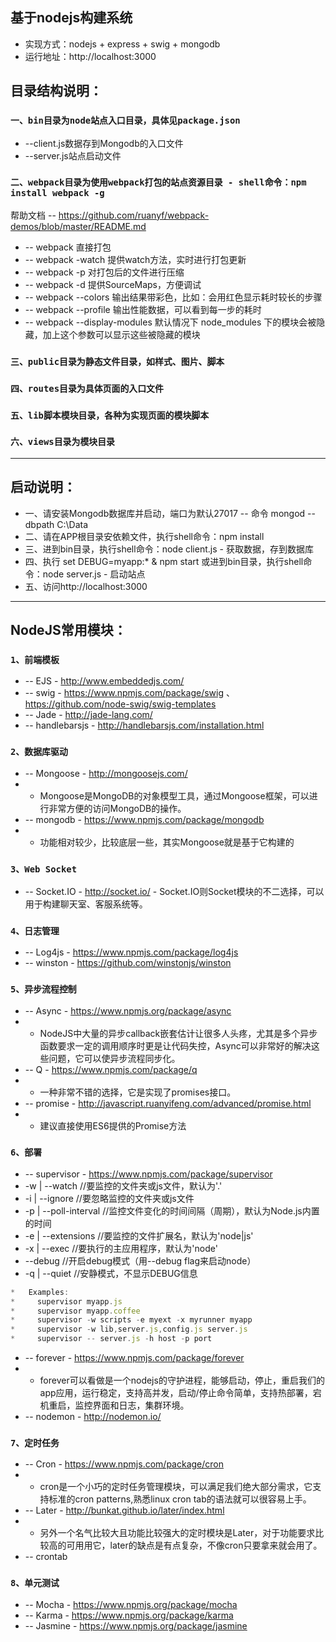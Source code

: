 ## 基于nodejs构建系统

* 实现方式：nodejs + express + swig + mongodb
* 运行地址：http://localhost:3000

## 目录结构说明：

### `一、bin目录为node站点入口目录，具体见package.json`
*   --client.js数据存到Mongodb的入口文件
*   --server.js站点启动文件

### `二、webpack目录为使用webpack打包的站点资源目录 - shell命令：npm install webpack -g`

帮助文档 -- https://github.com/ruanyf/webpack-demos/blob/master/README.md

*   -- webpack 直接打包
*   -- webpack -watch 提供watch方法，实时进行打包更新
*   -- webpack -p 对打包后的文件进行压缩
*   -- webpack -d 提供SourceMaps，方便调试
*   -- webpack --colors 输出结果带彩色，比如：会用红色显示耗时较长的步骤
*   -- webpack --profile 输出性能数据，可以看到每一步的耗时
*   -- webpack --display-modules 默认情况下 node_modules 下的模块会被隐藏，加上这个参数可以显示这些被隐藏的模块

### `三、public目录为静态文件目录，如样式、图片、脚本`

### `四、routes目录为具体页面的入口文件`

### `五、lib脚本模块目录，各种为实现页面的模块脚本`

### `六、views目录为模块目录`

-------------------------------------------------------------------

## 启动说明：
* 一、请安装Mongodb数据库并启动，端口为默认27017 -- 命令 mongod --dbpath C:\Data
* 二、请在APP根目录安依赖文件，执行shell命令：npm install
* 三、进到bin目录，执行shell命令：node client.js - 获取数据，存到数据库
* 四、执行 set DEBUG=myapp:* & npm start 或进到bin目录，执行shell命令：node server.js - 启动站点
* 五、访问http://localhost:3000

-------------------------------------------------------------------

## NodeJS常用模块：

### `1、前端模板`

* -- EJS  - http://www.embeddedjs.com/
* -- swig - https://www.npmjs.com/package/swig 、https://github.com/node-swig/swig-templates
* -- Jade - http://jade-lang.com/
* -- handlebarsjs - http://handlebarsjs.com/installation.html

### `2、数据库驱动`

* -- Mongoose - http://mongoosejs.com/
*   - Mongoose是MongoDB的对象模型工具，通过Mongoose框架，可以进行非常方便的访问MongoDB的操作。
* -- mongodb - https://www.npmjs.com/package/mongodb
*   - 功能相对较少，比较底层一些，其实Mongoose就是基于它构建的

### `3、Web Socket`

* -- Socket.IO  - http://socket.io/
                 - Socket.IO则Socket模块的不二选择，可以用于构建聊天室、客服系统等。

### `4、日志管理 `

* -- Log4js  - https://www.npmjs.com/package/log4js
* -- winston - https://github.com/winstonjs/winston

### `5、异步流程控制`

* -- Async - https://www.npmjs.org/package/async
*   - NodeJS中大量的异步callback嵌套估计让很多人头疼，尤其是多个异步函数要求一定的调用顺序时更是让代码失控，Async可以非常好的解决这些问题，它可以使异步流程同步化。
* -- Q - https://www.npmjs.com/package/q
*   - 一种非常不错的选择，它是实现了promises接口。
* -- promise - http://javascript.ruanyifeng.com/advanced/promise.html
*   - 建议直接使用ES6提供的Promise方法
  
### `6、部署`

* -- supervisor - https://www.npmjs.com/package/supervisor
*   -w | --watch          //要监控的文件夹或js文件，默认为'.'
*   -i | --ignore         //要忽略监控的文件夹或js文件
*   -p | --poll-interval  //监控文件变化的时间间隔（周期），默认为Node.js内置的时间
*   -e | --extensions     //要监控的文件扩展名，默认为'node|js'
*   -x | --exec           //要执行的主应用程序，默认为'node'
*   --debug               //开启debug模式（用--debug flag来启动node）
*   -q | --quiet          //安静模式，不显示DEBUG信息

```js
*   Examples:
*     supervisor myapp.js
*     supervisor myapp.coffee
*     supervisor -w scripts -e myext -x myrunner myapp
*     supervisor -w lib,server.js,config.js server.js
*     supervisor -- server.js -h host -p port
```

* -- forever    - https://www.npmjs.com/package/forever
*   - forever可以看做是一个nodejs的守护进程，能够启动，停止，重启我们的app应用，运行稳定，支持高并发，启动/停止命令简单，支持热部署，宕机重启，监控界面和日志，集群环境。
* -- nodemon    - http://nodemon.io/

### `7、定时任务`

* -- Cron  - https://www.npmjs.com/package/cron
*   - cron是一个小巧的定时任务管理模块，可以满足我们绝大部分需求，它支持标准的cron patterns,熟悉linux cron tab的语法就可以很容易上手。
* -- Later - http://bunkat.github.io/later/index.html
*   - 另外一个名气比较大且功能比较强大的定时模块是Later，对于功能要求比较高的可用用它，later的缺点是有点复杂，不像cron只要拿来就会用了。
* -- crontab

### `8、单元测试`

* -- Mocha   - https://www.npmjs.org/package/mocha
* -- Karma   - https://www.npmjs.org/package/karma
* -- Jasmine - https://www.npmjs.org/package/jasmine